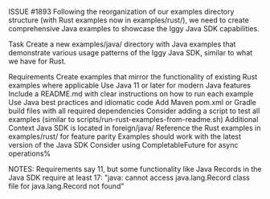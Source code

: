 ISSUE #1893
Following the reorganization of our examples directory structure (with Rust examples now in examples/rust/), we need to create comprehensive Java examples to showcase the Iggy Java SDK capabilities.


Task
Create a new examples/java/ directory with Java examples that demonstrate various usage patterns of the Iggy Java SDK, similar to what we have for Rust.

Requirements
Create examples that mirror the functionality of existing Rust examples where applicable
Use Java 11 or later for modern Java features
Include a README.md with clear instructions on how to run each example
Use Java best practices and idiomatic code
Add Maven pom.xml or Gradle build files with all required dependencies
Consider adding a script to test all examples (similar to scripts/run-rust-examples-from-readme.sh)
Additional Context
Java SDK is located in foreign/java/
Reference the Rust examples in examples/rust/ for feature parity
Examples should work with the latest version of the Java SDK
Consider using CompletableFuture for async operations%


NOTES: Requirements say 11, but some functionality like Java Records in the Java SDK require at least 17:
"java: cannot access java.lang.Record
class file for java.lang.Record not found"